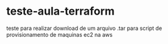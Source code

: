 # teste-aula-terraform
teste para realizar download de um arquivo .tar para script de provisionamento de maquinas ec2 na aws
